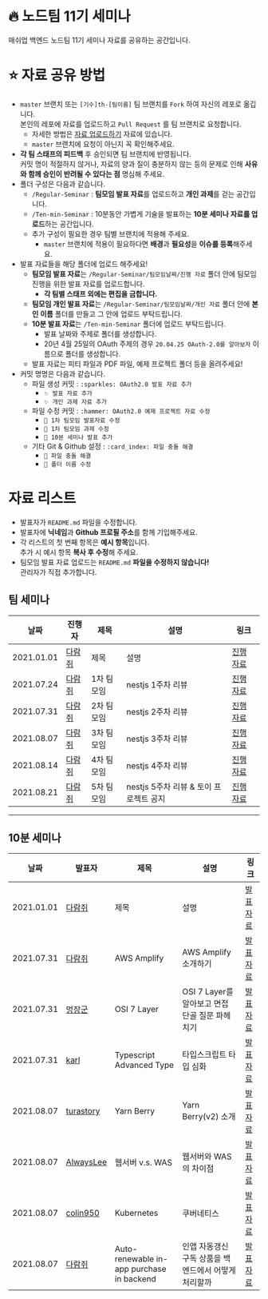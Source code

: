 # 🔥 노드팀 11기 세미나
매쉬업 백엔드 노드팀 11기 세미나 자료를 공유하는 공간입니다.

# ⭐️ 자료 공유 방법
* `master` 브랜치 또는 `[기수]th-[팀이름]` 팀 브랜치를 `Fork` 하여  자신의 레포로 옮깁니다.  
본인의 레포에 자료를 업로드하고 `Pull Request` 를 팀 브랜치로 요청합니다.
  * 자세한 방법은 [자료 업로드하기](../docs/from%20FORK%20to%20PR.md) 자료에 있습니다.
  * `master` 브랜치에 요청이 아닌지 꼭 확인해주세요.
* **각 팀 스태프의 피드백** 후 승인되면 팀 브랜치에 반영됩니다.  
  커밋 명이 적절하지 않거나, 자료의 양과 질이 충분하지 않는 등의 문제로 인해 **사유와 함께 승인이 반려될 수 있다는 점** 명심해 주세요.
* 폴더 구성은 다음과 같습니다.
  * `/Regular-Seminar` : **팀모임 발표 자료**를 업로드하고 **개인 과제**를 걷는 공간입니다.
  * `/Ten-min-Seminar` : 10분동안 가볍게 기술을 발표하는 **10분 세미나 자료를 업로드**하는 공간입니다.
  * 추가 구성이 필요한 경우 팀별 브랜치에 적용해 주세요.
    * `master` 브랜치에 적용이 필요하다면 **배경**과 **필요성**을 **이슈를 등록**해주세요.
* 발표 자료들을 해당 폴더에 업로드 해주세요!
  * **팀모임 발표 자료**는 `/Regular-Seminar/팀모임날짜/진행 자료` 폴더 안에 팀모임 진행을 위한 발표 자료를 업로드합니다.
    * **각 팀별 스태프 외에는 편집을 금합니다.**
  * **팀모임 개인 발표 자료**는 `/Regular-Seminar/팀모임날짜/개인 자료` 폴더 안에 **본인 이름** 폴더를 만들고 그 안에 업로드 부탁드립니다.
  * **10분 발표 자료**는 `/Ten-min-Seminar` 폴더에 업로드 부탁드립니다.
    * 발표 날짜와 주제로 폴더를 생성합니다.
    * 20년 4월 25일의 OAuth 주제의 경우 `20.04.25 OAuth-2.0를 알아보자` 이름으로 폴더를 생성합니다.
  * 발표 자료는 피티 파일과 PDF 파일, 예제 프로젝트 폴더 등을 올려주세요!
* 커밋 명명은 다음과 같습니다.
  * 파일 생성 커밋 : `:sparkles: OAuth2.0 발표 자료 추가`
    * `✨ 발표 자료 추가`
    * `✨ 개인 과제 자료 추가`
  * 파일 수정 커밋 : `:hammer: OAuth2.0 예제 프로젝트 자료 수정`
    * `🔨 1차 팀모임 발표자료 수정`
    * `🔨 1차 팀모임 과제 수정`
    * `🔨 10분 세미나 발표 추가`
  * 기타 Git & Github 설정 : `:card_index: 파일 충돌 해결`
    * `📇 파일 충돌 해결`
    * `📇 폴더 이름 수정`

# 자료 리스트

* 발표자가 `README.md` 파일을 수정합니다.
* 발표자에 **닉네임**과 **Github 프로필 주소**를 함께 기입해주세요.
* 각 리스트의 첫 번째 항목은 **예시 항목**입니다.  
추가 시 예시 항목 **복사 후 수정**해 주세요.
* 팀모임 발표 자료 업로드는 `README.md` **파일을 수정하지 않습니다!**  
관리자가 직접 추가합니다.

## 팀 세미나
|날짜|진행자|제목|설명|링크|
|---|---|---|---|---|
|2021.01.01|[다람쥐](https://github.com/kor-Chipmunk)|제목|설명|[진행 자료](./Regular-Seminar)|
|2021.07.24|[다람쥐](https://github.com/kor-Chipmunk)|1차 팀모임|nestjs 1주차 리뷰|[진행 자료](./Regular-Seminar/21.07.24%201차%20팀모임/진행%20자료/매쉬업노드팀1차모임.pdf)|
|2021.07.31|[다람쥐](https://github.com/kor-Chipmunk)|2차 팀모임|nestjs 2주차 리뷰|[진행 자료](./Regular-Seminar/21.07.31%202차%20팀모임/진행%20자료/매쉬업노드팀2차모임.pdf)|
|2021.08.07|[다람쥐](https://github.com/kor-Chipmunk)|3차 팀모임|nestjs 3주차 리뷰|[진행 자료](./Regular-Seminar/21.08.07%203차%20팀모임/진행%20자료/매쉬업노드팀3차모임.pdf)|
|2021.08.14|[다람쥐](https://github.com/kor-Chipmunk)|4차 팀모임|nestjs 4주차 리뷰|[진행 자료](./Regular-Seminar/21.08.14%204차%20팀모임/진행%20자료/매쉬업노드팀4차모임.pdf)|
|2021.08.21|[다람쥐](https://github.com/kor-Chipmunk)|5차 팀모임|nestjs 5주차 리뷰 & 토이 프로젝트 공지|[진행 자료](./Regular-Seminar/21.08.21%205차%20팀모임/진행%20자료/매쉬업노드팀5차모임.pdf)|
---

## 10분 세미나
|날짜|발표자|제목|설명|링크|
|---|---|---|---|---|
|2021.01.01|[다람쥐](https://github.com/kor-Chipmunk)|제목|설명|[발표 자료](./Ten-min-Seminar)|
|2021.07.31|[다람쥐](https://github.com/kor-Chipmunk)|AWS Amplify|AWS Amplify 소개하기|[발표 자료](./Ten-min-Seminar/21.07.31%20AWS%20Amplify/AWS%20Amplify.pdf)|
|2021.07.31|[멍장군](https://github.com/Marades)|OSI 7 Layer|OSI 7 Layer를 알아보고 면접 단골 질문 파헤치기|[발표 자료](./Ten-min-Seminar/21.07.31%20OSI%207%20Layer/OSI%207%20Layer%205cd7c5ae04a247c0bedb3e39dd698f5d.md)|
|2021.07.31|[karl](https://github.com/minidonut)|Typescript Advanced Type|타입스크립트 타입 심화|[발표 자료](./Ten-min-Seminar/21.07.31%20Typescript%20advanced%20type/Typescript%20advanced%20type.pdf)|
|2021.08.07|[turastory](https://github.com/turastory)|Yarn Berry|Yarn Berry(v2) 소개|[발표 자료](./Ten-min-Seminar/21.08.07%20Yarn%20Berry/Yarn%20Berry.pdf)|
|2021.08.07|[AlwaysLee](https://github.com/AlwaysLee-12)|웹서버 v.s. WAS|웹서버와 WAS의 차이점|[발표 자료](./Ten-min-Seminar/21.08.07%20웹서버%20VS%20WAS/웹서버%20VS%20WAS.md)|
|2021.08.07|[colin950](https://github.com/colin950)|Kubernetes|쿠버네티스|[발표 자료](./Ten-min-Seminar/21.08.07%20k8s/k8s.pdf)|
|2021.08.07|[다람쥐](https://github.com/kor-Chipmunk)|Auto-renewable in-app purchase in backend|인앱 자동갱신 구독 상품을 백엔드에서 어떻게 처리할까|[발표 자료](./Ten-min-Seminar/21.08.07%20Auto%20renewable%20in%20app%20purchase%20in%20backend/구독%20인앱결제.pdf)|
